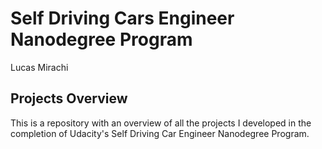 # Self Driving Cars Engineer Nanodegree Program
Lucas Mirachi
## Projects Overview 

 This is a repository with an overview of all the projects I developed in the completion of Udacity's Self Driving Car Engineer Nanodegree Program.
 

